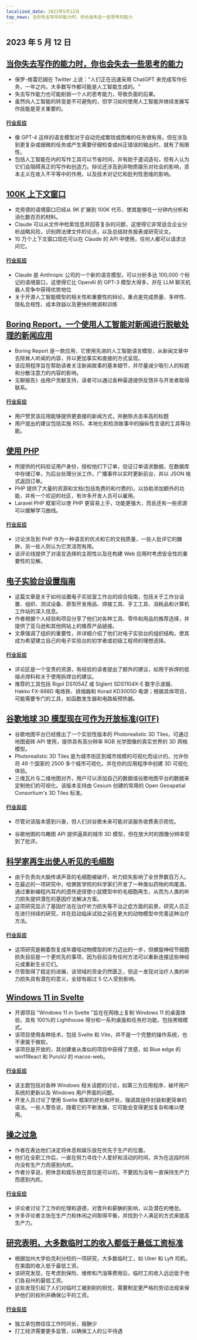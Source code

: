 ```yaml
---
localized_date: 2023年5月12日
top_news: 当你失去写作的能力时，你也会失去一些思考的能力
---
```


## 2023 年 5 月 12 日

## [当你失去写作的能力时，你也会失去一些思考的能力](https://twitter.com/paulg/status/1655925905527537666)

- 保罗-格雷厄姆在 Twitter 上说："人们正在迅速采用 ChatGPT 来完成写作任务，一年之内，大多数写作都可能是人工智能生成的。"
- 失去写作能力也可能削弱一个人的思考能力，导致负面的后果。
- 虽然向人工智能的转变是不可避免的，但学习如何使用人工智能并继续发展写作技能是至关重要的。

#### [行业反应](http://news.ycombinator.com/item?id=35896190)

- 像 GPT-4 这样的语言模型对于自动完成繁琐或困难的任务很有用，但在涉及到更复杂或细微的任务或产生需要仔细检查或纠正错误的输出时，就有了局限性。
- 包括人工智能在内的写作工具可以节省时间，并有助于遣词造句，但有人认为它们会阻碍真正的写作和创造力。辩论还涉及到非物质娱乐对社会的影响，资本主义在收入不平等中的作用，以及技术对记忆和批判性思维的影响。

## [100K 上下文窗口](https://www.anthropic.com/index/100k-context-windows)

- 克劳德的语境窗口已经从 9K 扩展到 100K 代币，使其能够在一分钟内分析和消化数百页的材料。
- Claude 可以从文件中检索信息并回答复杂的问题，这使得它非常适合企业分析战略风险，识别跨法律文件的论点，以及总结财务报表或研究论文。
- 10 万个上下文窗口现在可以在 Claude 的 API 中使用，任何人都可以请求访问它。

#### [行业反应](http://news.ycombinator.com/item?id=35904773)

- Claude 是 Anthropic 公司的一个新的语言模型，可以分析多达 100,000 个标记的语境窗口，这使得它比 OpenAI 的 GPT-3 模型大得多，并在 LLM 聊天机器人竞争中获得优势地位
- 关于开源人工智能模型的相关性和重要性的辩论，重点是完成质量、多样性、隐私合规性、成本效益以及更快的微调和训练

## [Boring Report，一个使用人工智能对新闻进行脱敏处理的新闻应用](https://www.boringreport.org/)

- Boring Report 是一款应用，它使用先进的人工智能语言模型，从新闻文章中去除耸人听闻的内容，并以更加事实和直接的方式呈现。
- 该应用程序旨在帮助读者关注新闻故事的基本细节，并尽量减少吸引人的标题和分散注意力的内容的影响。
- 无聊报告》由用户贡献支持，读者可以通过各种渠道提供反馈并与开发者取得联系。

#### [行业反应](http://news.ycombinator.com/item?id=35905437)

- 用户赞赏该应用能够提供更直接的新闻方式，并删除点击率高的标题
- 用户提出的建议包括实施 RSS、本地化和检测故事中的操纵性言语的工具等功能。

## [使用 PHP](https://gowithphp.com/)

- 所提供的代码验证用户身份，授权他们下订单，验证订单请求数据，在数据库中存储订单，为后台处理分派工作，广播事件以实时更新前台，并以 JSON 格式返回订单。
- PHP 提供了大量的资源和文档(包括免费的和付费的)，以协助添加额外的功能，并有一个欢迎的社区，有许多开发人员可以雇用。
- Laravel PHP 框架可以使 PHP 更容易上手，功能更强大，而且还有一些资源可以缓解学习曲线。

#### [行业反应](http://news.ycombinator.com/item?id=35896954)

- 讨论涉及到 PHP 作为一种语言的优点和它的文档质量，一些人批评它的臃肿，另一些人则认为它灵活而有用。
- 该评论线提供了对语言选择的主观性以及在构建 Web 应用时考虑安全性的重要性的见解。

## [电子实验台设置指南](https://badar.tech/2023/04/30/electronics-lab-bench-setup-guide/)

- 这篇文章是关于如何设置电子实验室工作台的综合指南，包括关于工作台设置、组织、测试设备、原型开发用品、焊接工具、手工工具、消耗品和计算机工作站的深入信息。
- 作者根据个人经验和项目分享了他们对各种工具、零件和用品的推荐选择，并提供了亚马逊和其他网站上的推荐产品链接。
- 文章强调了组织的重要性，并详细介绍了他们对电子实验台的组织结构，使其成为希望建立自己的电子实验台的初学者或初级工程师的理想选择。

#### [行业反应](http://news.ycombinator.com/item?id=35903294)

- 评论区是一个宝贵的资源，有经验的读者提出了额外的建议，如用于拆焊的低熔点焊料和关于使用拆焊台的建议。
- 推荐的工具包括 Rigol DS1054Z 或 Siglent SDS1104X-E 数字示波器、Hakko FX-888D 电烙铁、排烟器和 Korad KD3005D 电源；根据具体项目，可能需要专门的工具，如函数发生器和电路板预热器。

## [谷歌地球 3D 模型现在可作为开放标准(GlTF)](https://cloud.google.com/blog/products/maps-platform/create-immersive-3d-map-experiences-photorealistic-3d-tiles)

- 谷歌地图平台已经推出了一个实验性版本的 Photorealistic 3D Tiles，可通过地图瓷砖 API 使用，提供具有高分辨率 RGB 光学图像的真实世界的 3D 网格模型。
- Photorealistic 3D Tiles 是为城市街区到城市规模的可视化而设计的，允许你将 49 个国家的 2500 多个城市可视化，并在你的应用程序中创建 3D 可视化体验。
- 三维瓦片与二维地图对齐，用户可以添加自己的数据或谷歌地图平台的数据来定制他们的可视化。该版本支持由 Cesium 创建的常用的 Open Geospatial Consortium's 3D Tiles 标准。

#### [行业反应](http://news.ycombinator.com/item?id=35896176)

- 尽管对该版本感到兴奋，但人们对谷歌未来可能对该服务收费表示担忧。

- 谷歌地图的鸟瞰图 API 提供逼真的城市 3D 模型，但在放大时的图像分辨率受到了批评。

## [科学家再生出使人听见的毛细胞](https://hms.harvard.edu/news/scientists-regenerate-hair-cells-enable-hearing)

- 由于负责向大脑传递声音的毛细胞被破坏，听力损失影响了全世界数百万人。
- 在最近的一项研究中，哈佛医学院的科学家们开发了一种类似药物的鸡尾酒，通过重新编程内耳内的遗传途径使小鼠模型中的毛细胞再生，从而为人类的听力损失提供潜在的基因疗法解决方案。
- 这项研究显示了基因疗法在治疗听力损失等不治之症方面的前景，研究人员正在进行持续的研究，并在启动临床试验之前在更大的动物模型中完善这种治疗方法。

#### [行业反应](http://news.ycombinator.com/item?id=35895417)

- 这项研究是朝着恢复成年聋哑动物模型的听力迈出的一步，但螺旋神经节细胞损失目前是一个更优先的事项，因为目前没有任何方法可以重新连接这些神经元或重新生长它们。
- 尽管取得了稳定的进展，该领域的资金仍然匮乏，但这一发现对治疗人类的听力损失具有潜在的意义，全球有超过 5 亿人受到影响。

## [Windows 11 in Svelte](https://github.com/yashash-pugalia/win11-svelte)

- 开源项目 "Windows 11 in Svelte "旨在在网络上复制 Windows 11 的桌面体验，具有 100%的 Lighthouse 得分和一系列桌面和任务栏功能，包括黑暗模式。
- 该项目使用各种技术，包括 Svelte 和 Vite，并不是一个完整的操作系统，也不隶属于微软。
- 该项目是开放的，其创建者从类似的项目中获得了灵感，如 Blue edge 的 win11React 和 PuruVJ 的 macos-web。

#### [行业反应](http://news.ycombinator.com/item?id=35896505)

- 该主题包括对各种 Windows 相关话题的讨论，如第三方应用程序、破坏用户系统的更新以及 Windows 用户界面的问题。
- 开发人员讨论了使用 Svelte 框架的好处和坏处，强调其组件封装和更简单的语法。一些人警告说，随着它的不断发展，它可能会变得更加复杂和难以使用。

## [操之过急](https://dostoynikov.bearblog.dev/fuck-being-productive/)

- 作者在表达他们决定将休息和娱乐放在优先于生产的位置。
- 他们在全职工作后，一直在努力寻找个人爱好和活动的时间，并为在这段时间内没有生产力而感到内疚。
- 作者分享说，把休息和娱乐放在首位是可以的，不要因为没有一直保持生产力而感到内疚。

#### [行业反应](http://news.ycombinator.com/item?id=35899518)

- 评论者讨论了工作的伦理和道德，对晋升和薪酬的影响，以及潜在的倦怠。
- 许多评论者主张在生产力和休闲之间取得平衡，并找到个人满足的方式来提高生产力。

## [研究表明，大多数临时工的收入都低于最低工资标准](https://www.bristol.ac.uk/news/2023/may/gig-economy-worker-research.html)

- 根据加州大学伯克利分校的一项研究，大多数临时工，如 Uber 和 Lyft 司机，在美国的收入低于最低工资。
- 该研究发现，在考虑到保险、维修和汽油等费用后，临时工的收入远远低于他们各自州的最低工资。
- 这些发现引起了人们对临时工被剥削的担忧，需要制定更严格的劳动法规来保护他们的权利并确保公平的工资。

#### [行业反应](http://news.ycombinator.com/item?id=35901889)

- 独立承包商往往工作时间长，报酬少
- 打工经济需要更多监管，以确保工人的公平待遇
